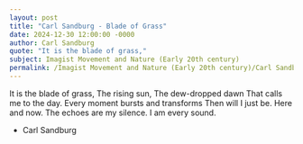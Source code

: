 ```yaml
---
layout: post
title: "Carl Sandburg - Blade of Grass"
date: 2024-12-30 12:00:00 -0000
author: Carl Sandburg
quote: "It is the blade of grass,"
subject: Imagist Movement and Nature (Early 20th century)
permalink: /Imagist Movement and Nature (Early 20th century)/Carl Sandburg/Carl Sandburg - Blade of Grass
---
```


It is the blade of grass,
 The rising sun,
 The dew-dropped dawn
 That calls me to the day.
 Every moment
 bursts and transforms
 Then will I just be.
 Here and now.
 The echoes are my silence.
 I am every sound.

- Carl Sandburg
